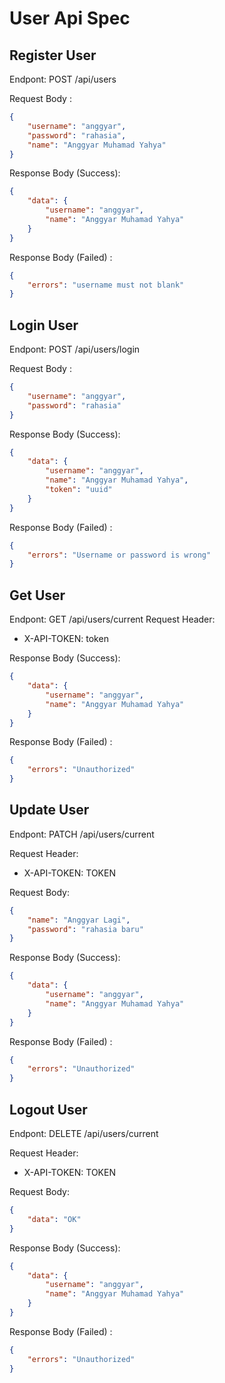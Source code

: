 # User Api Spec

## Register User

Endpont: POST /api/users

Request Body :

```json
{
    "username": "anggyar",
    "password": "rahasia",
    "name": "Anggyar Muhamad Yahya"
}
```

Response Body (Success):

```json
{
    "data": {
        "username": "anggyar",
        "name": "Anggyar Muhamad Yahya"
    }
}
```

Response Body (Failed) :

```json
{
    "errors": "username must not blank"
}
```

## Login User

Endpont: POST /api/users/login

Request Body :

```json
{
    "username": "anggyar",
    "password": "rahasia"
}
```

Response Body (Success):

```json
{
    "data": {
        "username": "anggyar",
        "name": "Anggyar Muhamad Yahya",
        "token": "uuid"
    }
}
```

Response Body (Failed) :

```json
{
    "errors": "Username or password is wrong"
}
```

## Get User

Endpont: GET /api/users/current
Request Header:

-   X-API-TOKEN: token

Response Body (Success):

```json
{
    "data": {
        "username": "anggyar",
        "name": "Anggyar Muhamad Yahya"
    }
}
```

Response Body (Failed) :

```json
{
    "errors": "Unauthorized"
}
```

## Update User

Endpont: PATCH /api/users/current

Request Header:

-   X-API-TOKEN: TOKEN

Request Body:

```json
{
    "name": "Anggyar Lagi",
    "password": "rahasia baru"
}
```

Response Body (Success):

```json
{
    "data": {
        "username": "anggyar",
        "name": "Anggyar Muhamad Yahya"
    }
}
```

Response Body (Failed) :

```json
{
    "errors": "Unauthorized"
}
```

## Logout User

Endpont: DELETE /api/users/current

Request Header:

-   X-API-TOKEN: TOKEN

Request Body:

```json
{
    "data": "OK"
}
```

Response Body (Success):

```json
{
    "data": {
        "username": "anggyar",
        "name": "Anggyar Muhamad Yahya"
    }
}
```

Response Body (Failed) :

```json
{
    "errors": "Unauthorized"
}
```
